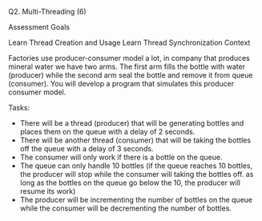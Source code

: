Q2. Multi-Threading (6)

Assessment Goals

Learn Thread Creation and Usage
Learn Thread Synchronization
Context

Factories use producer-consumer model a lot, in company that produces mineral water we have two arms. The first arm fills the bottle with water (producer) while the second arm seal the bottle and remove it from queue (consumer). You will develop a program that simulates this producer consumer model.

Tasks:

- There will be a thread (producer) that will be generating bottles and places them on the queue with a delay of 2 seconds.
- There will be another thread (consumer) that will be taking the bottles off the queue with a delay of 3 seconds.
- The consumer will only work if there is a bottle on the queue.
- The queue can only handle 10 bottles (if the queue reaches 10 bottles, the producer will stop while the consumer will taking the bottles off. as long as the bottles on the queue go below the 10, the producer will resume its work)
- The producer will be incrementing the number of bottles on the queue while the consumer will be decrementing the number of bottles.